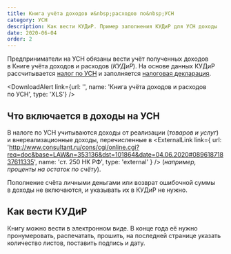 ```yaml
---
title: Книга учёта доходов и&nbsp;расходов по&nbsp;УСН
category: УСН
description: Как вести КУДиР. Пример заполнения КУДиР для УСН доходы
date: 2020-06-04
order: 2
---
```


Предприниматели на&nbsp;УСН обязаны вести учёт полученных доходов в&nbsp;Книге учёта доходов и&nbsp;расходов (*КУДиР*). На&nbsp;основе данных КУДиР рассчитывается [налог по&nbsp;УСН](/kb/taxes/) и&nbsp;заполняется [налоговая декларация](/kb/tax-return/).

<DownloadAlert link={url: '', name: 'Книга учёта доходов и&nbsp;расходов по&nbsp;УСН', type: 'XLS'} />

## Что включается в&nbsp;доходы на&nbsp;УСН

В налоге по&nbsp;УСН учитываются доходы от&nbsp;реализации (*товаров и&nbsp;услуг*) и&nbsp;внереализационные доходы, перечисленные в&nbsp;<ExternalLink link={ url: 'http://www.consultant.ru/cons/cgi/online.cgi?req=doc&base=LAW&n=353136&dst=101864&date=04.06.2020#08961871837611335', name: 'ст. 250 НК РФ', type: 'external' } /> (*например, проценты на остаток по&nbsp;счёту*).

Пополнение счёта личными деньгами или&nbsp;возврат ошибочной суммы в&nbsp;доходы не&nbsp;включаются, и&nbsp;указывать их&nbsp;в&nbsp;КУДиР не&nbsp;нужно.

## Как вести КУДиР

Книгу можно вести в&nbsp;электронном виде. В&nbsp;конце года её нужно пронумеро&shy;вать, распечатать, прошить, на&nbsp;последней странице указать количество листов, поставить подпись и&nbsp;дату.

<Alert message="Заверять или подавать книгу в&nbsp;налоговую не&nbsp;нужно. Она должна хранится у&nbsp;вас в течение 4&nbsp;лет на&nbsp;случай налоговой проверки." type="warning" />
